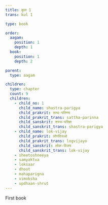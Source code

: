 ```yaml
---
title: कुल 1
trans: kul 1

type: book

order:
  aagam: 
    position: 1
    depth: 1
  book: 
    position: 1
    depth: 2

parent:
  type: aagam

children:
  type: chapter
  count: 9
  children:
    - child_no: 1
      child_name: shastra-parigya
      child_prakrit: सत्थ-परिण्णा
      child_prakrit_trans: sattha-parinna
      child_sanskrit: शस्त्र-परिज्ञा
      child_sanskrit_trans: shastra-parigya
    - child_name: lok-vijay
      child_prakrit: लोगविजओ
      child_prakrit_trans: logvijayo
      child_sanskrit: लोक-विजय
      child_sanskrit_trans: lok-vijay
    - sheetoshneeya
    - samyaktva
    - loksaar
    - dhoot
    - mahaparigna
    - vimoksha
    - updhaan-shrut
---
```


First book